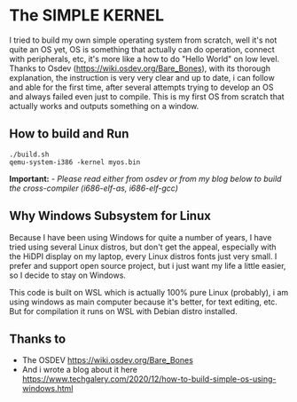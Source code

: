# The SIMPLE KERNEL

I tried to build my own simple operating system from scratch, well it's not quite an OS yet, OS is something that actually can do operation, connect with peripherals, etc, it's more like a how to do "Hello World" on low level. Thanks to Osdev (https://wiki.osdev.org/Bare_Bones), with its thorough explanation, the instruction is very very clear and up to date, i can follow and able for the first time, after several attempts trying to develop an OS and always failed even just to compile. This is my first OS from scratch that actually works and outputs something on a window.

## How to build and Run

```
./build.sh
qemu-system-i386 -kernel myos.bin
```
**Important:** - *Please read either from osdev or from my blog below to build the cross-compiler (i686-elf-as, i686-elf-gcc)*

## Why Windows Subsystem for Linux
Because I have been using Windows for quite a number of years, I have tried using several Linux distros, but don't get the appeal, especially with the HiDPI display on my laptop, every Linux distros fonts just very small. I prefer and support open source project, but i just want my life a little easier, so I decide to stay on Windows.

This code is built on WSL which is actually 100% pure Linux (probably), i am using windows as main computer because it's better, for text editing, etc. But for compilation it runs on WSL with Debian distro installed.

## Thanks to
- The OSDEV https://wiki.osdev.org/Bare_Bones
- And i wrote a blog about it here https://www.techgalery.com/2020/12/how-to-build-simple-os-using-windows.html
